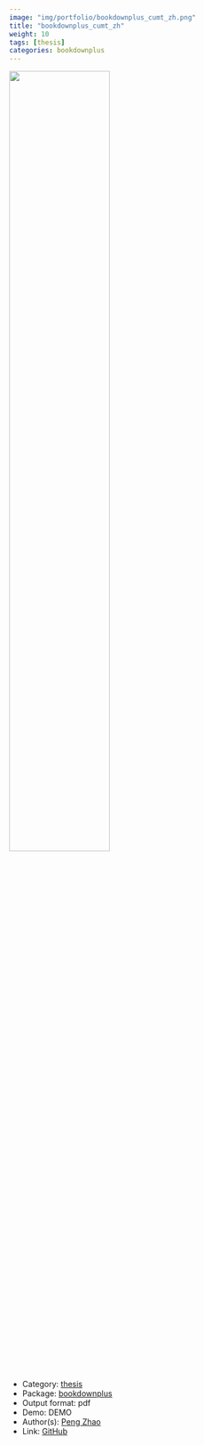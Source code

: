```yaml
---
image: "img/portfolio/bookdownplus_cumt_zh.png"
title: "bookdownplus_cumt_zh"
weight: 10
tags: [thesis]
categories: bookdownplus
---
```




<!--more-->

<p><a href="../../img/portfolio/bookdownplus_cumt_zh.png"><img class = "jf-image-shadow" src="../../img/portfolio/bookdownplus_cumt_zh.png", width="60%"></a></p>

- Category: [thesis](../../tags/thesis)
- Package: [bookdownplus](bookdownplus)
- Output format: pdf
- Demo: DEMO
- Author(s): [Peng Zhao](https://pzhao.org)
- Link: [GitHub](https://github.com/pzhaonet/bookdownplus)


